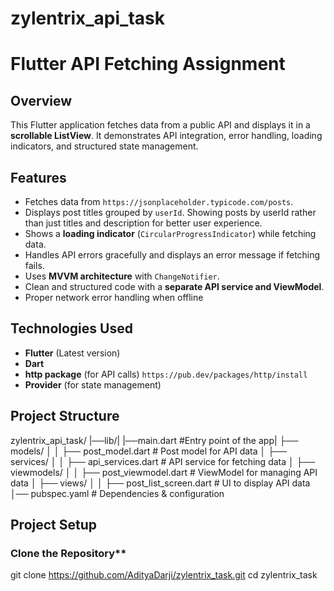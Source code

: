 # zylentrix_api_task

# Flutter API Fetching Assignment  

##  Overview  
This Flutter application fetches data from a public API and displays it in a **scrollable ListView**. 
It demonstrates API integration, error handling, loading indicators, and structured state management.  

##  Features  
- Fetches data from `https://jsonplaceholder.typicode.com/posts`.  
- Displays post titles grouped by `userId`.  Showing posts by userId rather than just titles and description for better user experience.
- Shows a **loading indicator** (`CircularProgressIndicator`) while fetching data.  
- Handles API errors gracefully and displays an error message if fetching fails.  
- Uses **MVVM architecture** with `ChangeNotifier`.  
- Clean and structured code with a **separate API service and ViewModel**.  
- Proper network error handling when offline


##  Technologies Used  
- **Flutter** (Latest version)  
- **Dart**  
- **http package** (for API calls)  `https://pub.dev/packages/http/install`
- **Provider** (for state management)  

##  Project Structure
zylentrix_api_task/
|──lib/|
|──main.dart #Entry point of the app|
├── models/ │ 
│ ├── post_model.dart # Post model for API data │ 
├── services/ │ 
│ ├── api_services.dart # API service for fetching data │ 
├── viewmodels/ │ 
│ ├── post_viewmodel.dart # ViewModel for managing API data │ 
├── views/ │ 
│ ├── post_list_screen.dart # UI to display API data 
│── pubspec.yaml # Dependencies & configuration


## Project Setup
### Clone the Repository**

git clone https://github.com/AdityaDarji/zylentrix_task.git
cd zylentrix_task